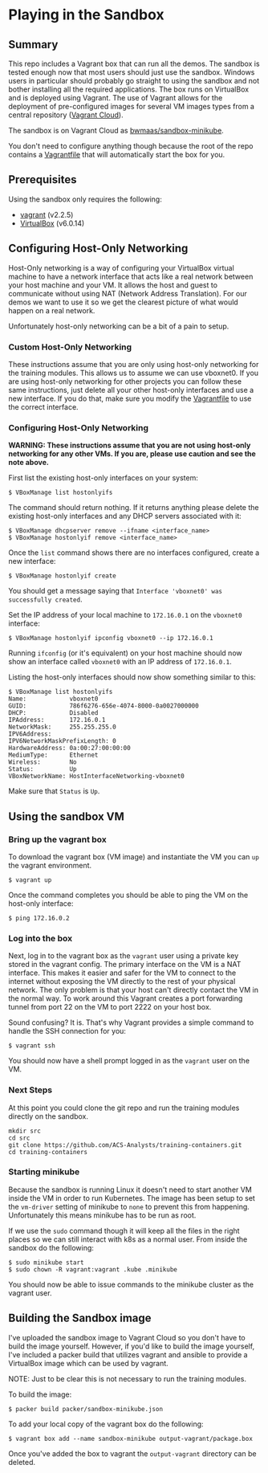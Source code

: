 # Playing in the Sandbox
## Summary
This repo includes a Vagrant box that can run all the demos. The sandbox is
tested enough now that most users should just use the sandbox. Windows users in
particular should probably go straight to using the sandbox and not bother
installing all the required applications. The box runs on VirtualBox and is
deployed using Vagrant. The use of Vagrant allows for the deployment of
pre-configured images for several VM images types from a central repository
([Vagrant Cloud](https://app.vagrantup.com/)).

The sandbox is on Vagrant Cloud as [bwmaas/sandbox-minikube](https://app.vagrantup.com/bwmaas/boxes/sandbox-minikube).

You don't need to configure anything though because the root of the repo
contains a [Vagrantfile](../Vagrantfile) that will automatically start the
box for you.

## Prerequisites
Using the sandbox only requires the following:

* [vagrant](https://www.vagrantup.com/downloads.html) (v2.2.5)
* [VirtualBox](https://www.virtualbox.org/) (v6.0.14)

## Configuring Host-Only Networking
Host-Only networking is a way of configuring your VirtualBox virtual machine to
have a network interface that acts like a real network between your host machine
and your VM. It allows the host and guest to communicate without using NAT
(Network Address Translation). For our demos we want to use it so we get the
clearest picture of what would happen on a real network.

Unfortunately host-only networking can be a bit of a pain to setup.

### Custom Host-Only Networking
These instructions assume that you are only using host-only networking for the
training modules. This allows us to assume we can use vboxnet0. If you are using
host-only networking for other projects you can follow these same instructions,
just delete all your other host-only interfaces and use a new interface. If you
do that, make sure you modify the [Vagrantfile](../Vagrantfile) to use the
correct interface.

### Configuring Host-Only Networking
**WARNING: These instructions assume that you are not using host-only networking
for any other VMs. If you are, please use caution and see the note above.**

First list the existing host-only interfaces on your system:
```
$ VBoxManage list hostonlyifs
```

The command should return nothing. If it returns anything please delete the
existing host-only interfaces and any DHCP servers associated with it:

```
$ VBoxManage dhcpserver remove --ifname <interface_name>
$ VBoxManage hostonlyif remove <interface_name>
```

Once the `list` command shows there are no interfaces configured, create a new
interface:

```
$ VBoxManage hostonlyif create
```

You should get a message saying that `Interface 'vboxnet0' was successfully created`.

Set the IP address of your local machine to `172.16.0.1` on the `vboxnet0`
interface:

```
$ VBoxManage hostonlyif ipconfig vboxnet0 --ip 172.16.0.1
```

Running `ifconfig` (or it's equivalent) on your host machine should now show an
interface called `vboxnet0` with an IP address of `172.16.0.1`.

Listing the host-only interfaces should now show something similar to this:

```
$ VBoxManage list hostonlyifs
Name:            vboxnet0
GUID:            786f6276-656e-4074-8000-0a0027000000
DHCP:            Disabled
IPAddress:       172.16.0.1
NetworkMask:     255.255.255.0
IPV6Address:     
IPV6NetworkMaskPrefixLength: 0
HardwareAddress: 0a:00:27:00:00:00
MediumType:      Ethernet
Wireless:        No
Status:          Up
VBoxNetworkName: HostInterfaceNetworking-vboxnet0
```

Make sure that `Status` is `Up`.

## Using the sandbox VM
### Bring up the vagrant box
To download the vagrant box (VM image) and instantiate the VM you can `up`
the vagrant environment.

```
$ vagrant up
```

Once the command completes you should be able to ping the VM on the host-only
interface:

```
$ ping 172.16.0.2
```

### Log into the box
Next, log in to the vagrant box as the `vagrant` user using a private key
stored in the vagrant config. The primary interface on the VM is a NAT
interface. This makes it easier and safer for the VM to connect to the
internet without exposing the VM directly to the rest of your physical
network. The only problem is that your host can't directly contact the VM
in the normal way. To work around this Vagrant creates a port forwarding
tunnel from port 22 on the VM to port 2222 on your host box.

Sound confusing? It is. That's why Vagrant provides a simple command to
handle the SSH connection for you: 

```
$ vagrant ssh
```

You should now have a shell prompt logged in as the `vagrant` user on the VM.

### Next Steps
At this point you could clone the git repo and run the training modules
directly on the sandbox.

```
mkdir src
cd src
git clone https://github.com/ACS-Analysts/training-containers.git
cd training-containers
```

### Starting minikube
Because the sandbox is running Linux it doesn't need to start another
VM inside the VM in order to run Kubernetes. The image has been setup
to set the `vm-driver` setting of minikube to `none` to prevent this
from happening. Unfortunately this means minikube has to be run as root.

If we use the `sudo` command though it will keep all the files in the
right places so we can still interact with k8s as a normal user. From
inside the sandbox do the following:

```
$ sudo minikube start
$ sudo chown -R vagrant:vagrant .kube .minikube
```

You should now be able to issue commands to the minikube cluster as the
vagrant user.

## Building the Sandbox image
I've uploaded the sandbox image to Vagrant Cloud so you don't
have to build the image yourself. However, if you'd like to build the image
yourself, I've included a packer build that utilizes vagrant and ansible to
provide a VirtualBox image which can be used by vagrant.

NOTE: Just to be clear this is not necessary to run the training modules.

To build the image:

```
$ packer build packer/sandbox-minikube.json
```

To add your local copy of the vagrant box do the following:

```
$ vagrant box add --name sandbox-minikube output-vagrant/package.box
```

Once you've added the box to vagrant the `output-vagrant` directory can be
deleted.
